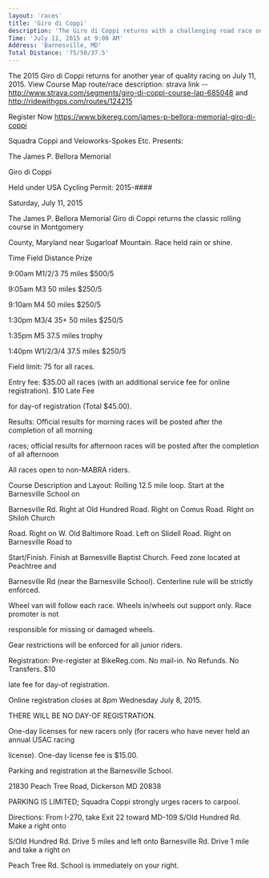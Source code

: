 ```yaml
---
layout: 'races'
title: 'Giro di Coppi'
description: 'The Giro di Coppi returns with a challenging road race on a rolling course in Montgomery County, near Sugarloaf Mountain. Race held rain or shine. '
Time: 'July 11, 2015 at 9:00 AM'
Address: 'Barnesville, MD'
Total Distance: '75/50/37.5'
---
```


The 2015 Giro di Coppi returns for another year of quality racing on July 11, 2015.
View Course Map route/race description: strava link -- http://www.strava.com/segments/giro-di-coppi-course-lap-685048 and
http://ridewithgps.com/routes/124215

Register Now
https://www.bikereg.com/james-p-bellora-memorial-giro-di-coppi

Squadra Coppi and Veloworks-Spokes Etc. Presents:

The James P. Bellora Memorial

Giro di Coppi

Held under USA Cycling Permit: 2015-####

 

Saturday, July 11, 2015

The James P. Bellora Memorial Giro di Coppi returns the classic rolling course in Montgomery 

County, Maryland near Sugarloaf Mountain.  Race held rain or shine.    

Time Field Distance Prize 

9:00am M1/2/3 75 miles $500/5 

9:05am M3 50 miles $250/5 

9:10am M4 50 miles $250/5 

1:30pm M3/4 35+ 50 miles $250/5 

1:35pm M5 37.5 miles trophy 

1:40pm W1/2/3/4 37.5 miles $250/5 

Field limit: 75 for all races.

Entry fee: $35.00 all races (with an additional service fee for online registration). $10 Late Fee 

for day-of registration (Total $45.00).

Results: Official results for morning races will be posted after the completion of all morning 

races; official results for afternoon races will be posted after the completion of all afternoon 

All races open to non-MABRA riders. 

Course Description and Layout: Rolling 12.5 mile loop.  Start at the Barnesville School on 

Barnesville Rd.  Right at Old Hundred Road. Right on Comus Road.  Right on Shiloh Church 

Road.  Right on W. Old Baltimore Road.  Left on Slidell Road.  Right on Barnesville Road to 

Start/Finish.  Finish at Barnesville Baptist Church.  Feed zone located at Peachtree and 

Barnesville Rd (near the Barnesville School).  Centerline rule will be strictly enforced.

Wheel van will follow each race.  Wheels in/wheels out support only.  Race promoter is not 

responsible for missing or damaged wheels.

Gear restrictions will be enforced for all junior riders. 

Registration: Pre-register at BikeReg.com.  No mail-in.  No Refunds.  No Transfers. $10 

late fee for day-of registration.

Online registration closes at 8pm Wednesday July 8, 2015. 

THERE WILL BE NO DAY-OF REGISTRATION. 

One-day licenses for new racers only (for racers who have never held an annual USAC racing 

license). One-day license fee is $15.00.

Parking and registration at the Barnesville School.  

21830 Peach Tree Road, Dickerson MD 20838

PARKING IS LIMITED; Squadra Coppi strongly urges racers to carpool.

Directions:  From I-270, take Exit 22 toward MD-109 S/Old Hundred Rd. Make a right onto 

S/Old Hundred Rd. Drive 5 miles and left onto Barnesville Rd. Drive 1 mile and take a right on 

Peach Tree Rd. School is immediately on your right.



